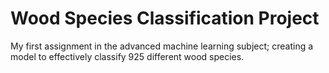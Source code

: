 # Wood Species Classification Project
My first assignment in the advanced machine learning subject; creating a model to effectively classify 925 different wood species. 
